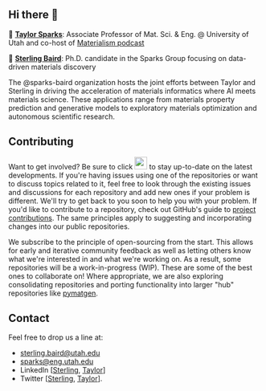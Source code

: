 ## Hi there 👋

🙋‍ [**Taylor Sparks**](https://github.com/sp8rks): Associate Professor of Mat. Sci. & Eng. @ University of Utah and co-host of [Materialism podcast](https://materialismpodcast.com/)

🙋‍ [**Sterling Baird**](https://github.com/sgbaird): Ph.D. candidate in the Sparks Group focusing on data-driven materials discovery


The @sparks-baird organization hosts the joint efforts between Taylor and Sterling in driving the acceleration of materials informatics where AI meets materials science. These applications range from materials property prediction and generative models to exploratory materials optimization and autonomous scientific research.

## Contributing

Want to get involved? Be sure to click <img src=https://user-images.githubusercontent.com/45469701/227251577-a266a882-d1c2-41a0-9b40-abd9a90f4153.png height=25> to stay up-to-date on the latest developments. If you're having issues using one of the repositories or want to discuss topics related to it, feel free to look through the existing issues and discussions for each repository and add new ones if your problem is different. We'll try to get back to you soon to help you with your problem. If you'd like to contribute to a repository, check out GitHub's guide to [project contributions](https://docs.github.com/en/get-started/quickstart/contributing-to-projects). The same principles apply to suggesting and incorporating changes into our public repositories.

We subscribe to the principle of open-sourcing from the start. This allows for early and iterative community feedback as well as letting others know what we're interested in and what we're working on. As a result, some repositories will be a work-in-progress (WIP). These are some of the best ones to collaborate on! Where appropriate, we are also exploring consolidating repositories and porting functionality into larger "hub" repositories like [pymatgen](https://pymatgen.org/).

## Contact

Feel free to drop us a line at:
- [sterling.baird@utah.edu](mailto:sterling.baird@utah.edu)
- [sparks@eng.utah.edu](mailto:sparks@eng.utah.edu)
- LinkedIn [[Sterling](https://www.linkedin.com/in/sterling-baird/), [Taylor](https://www.linkedin.com/in/taylor-sparks-4ba98b30/)]
- Twitter [[Sterling](https://twitter.com/SterlingBaird1), [Taylor](https://twitter.com/taylordsparks)].


<!--

**Here are some ideas to get you started:**

🙋‍ [**Taylor Sparks**](https://github.com/sp8rks): Associate Professor of Mat. Sci. & Eng. @ University of Utah and co-host of Materialism podcast
🙋‍ [**Sterling Baird**](https://github.com/sgbaird): Ph.D. candidate in the Sparks Group focusing on data-driven materials discovery
🌈 Contribution guidelines - how can the community get involved?
👩‍💻 Useful resources - where can the community find your docs? Is there anything else the community should know?
🍿 Fun facts - what does your team eat for breakfast?
🧙 Remember, you can do mighty things with the power of [Markdown](https://docs.github.com/github/writing-on-github/getting-started-with-writing-and-formatting-on-github/basic-writing-and-formatting-syntax)
-->
